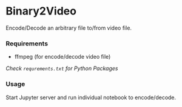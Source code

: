 
# Binary2Video
Encode/Decode an arbitrary file to/from video file.

### Requirements
* ffmpeg (for encode/decode video file)

*Check `requrements.txt` for Python Packages*

### Usage
Start Jupyter server and run individual notebook to encode/decode.

